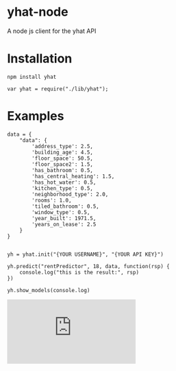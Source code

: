yhat-node
=========

A node js client for the yhat API

Installation
=========
    npm install yhat

    var yhat = require("./lib/yhat");

Examples
=========
    data = {
        "data": {
            'address_type': 2.5,
            'building_age': 4.5,
            'floor_space': 50.5,
            'floor_space2': 1.5,
            'has_bathroom': 0.5,
            'has_central_heating': 1.5,
            'has_hot_water': 0.5,
            'kitchen_type': 0.5,
            'neighborhood_type': 2.0,
            'rooms': 1.0,
            'tiled_bathroom': 0.5,
            'window_type': 0.5,
            'year_built': 1971.5,
            'years_on_lease': 2.5
        }
    }


    yh = yhat.init("{YOUR USERNAME}", "{YOUR API KEY}")

    yh.predict("rentPredictor", 18, data, function(rsp) {
        console.log("this is the result:", rsp)
    })

    yh.show_models(console.log)




[![Analytics](https://ga-beacon.appspot.com/UA-46996803-1/yhat-node/README.md)](https://github.com/yhat/yhat-node) 
